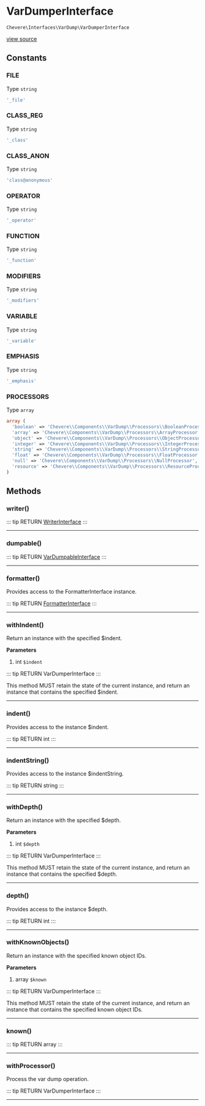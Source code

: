 # VarDumperInterface

`Chevere\Interfaces\VarDump\VarDumperInterface`

[view source](https://github.com/chevere/chevere/blob/master/interfaces/VarDump/VarDumperInterface.php)

## Constants

### FILE

Type `string`

```php
'_file'
```

### CLASS_REG

Type `string`

```php
'_class'
```

### CLASS_ANON

Type `string`

```php
'class@anonymous'
```

### OPERATOR

Type `string`

```php
'_operator'
```

### FUNCTION

Type `string`

```php
'_function'
```

### MODIFIERS

Type `string`

```php
'_modifiers'
```

### VARIABLE

Type `string`

```php
'_variable'
```

### EMPHASIS

Type `string`

```php
'_emphasis'
```

### PROCESSORS

Type `array`

```php
array (
  'boolean' => 'Chevere\\Components\\VarDump\\Processors\\BooleanProcessor',
  'array' => 'Chevere\\Components\\VarDump\\Processors\\ArrayProcessor',
  'object' => 'Chevere\\Components\\VarDump\\Processors\\ObjectProcessor',
  'integer' => 'Chevere\\Components\\VarDump\\Processors\\IntegerProcessor',
  'string' => 'Chevere\\Components\\VarDump\\Processors\\StringProcessor',
  'float' => 'Chevere\\Components\\VarDump\\Processors\\FloatProcessor',
  'null' => 'Chevere\\Components\\VarDump\\Processors\\NullProcessor',
  'resource' => 'Chevere\\Components\\VarDump\\Processors\\ResourceProcessor',
)
```


## Methods

### writer()

::: tip RETURN
[WriterInterface](../Writer/WriterInterface.md)
:::


---

### dumpable()

::: tip RETURN
[VarDumpableInterface](./VarDumpableInterface.md)
:::


---

### formatter()

Provides access to the FormatterInterface instance.

::: tip RETURN
[FormatterInterface](./FormatterInterface.md)
:::


---

### withIndent()

Return an instance with the specified $indent.

**Parameters**

1. int `$indent`

::: tip RETURN
VarDumperInterface
:::

This method MUST retain the state of the current instance, and return
an instance that contains the specified $indent.

---

### indent()

Provides access to the instance $indent.

::: tip RETURN
int
:::


---

### indentString()

Provides access to the instance $indentString.

::: tip RETURN
string
:::


---

### withDepth()

Return an instance with the specified $depth.

**Parameters**

1. int `$depth`

::: tip RETURN
VarDumperInterface
:::

This method MUST retain the state of the current instance, and return
an instance that contains the specified $depth.

---

### depth()

Provides access to the instance $depth.

::: tip RETURN
int
:::


---

### withKnownObjects()

Return an instance with the specified known object IDs.

**Parameters**

1. array `$known`

::: tip RETURN
VarDumperInterface
:::

This method MUST retain the state of the current instance, and return
an instance that contains the specified known object IDs.

---

### known()

::: tip RETURN
array
:::


---

### withProcessor()

Process the var dump operation.

::: tip RETURN
VarDumperInterface
:::


---

